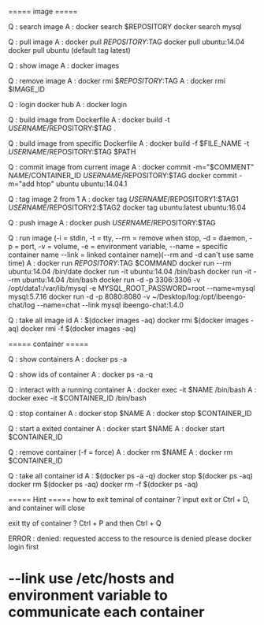 ===== image =====

Q : search image
A : docker search $REPOSITORY
    docker search mysql

Q : pull image
A : docker pull $REPOSITORY:$TAG
    docker pull ubuntu:14.04
    docker pull ubuntu (default tag latest)

Q : show image
A : docker images

Q : remove image
A : docker rmi $$REPOSITORY:$TAG
A : docker rmi $IMAGE_ID

Q : login docker hub
A : docker login
	
Q : build image from Dockerfile
A : docker build -t $USERNAME/$REPOSITORY:$TAG .

Q : build image from specific Dockerfile
A : docker build -f $FILE_NAME -t $USERNAME/$REPOSITORY:$TAG $PATH

Q : commit image from current image
A : docker commit -m="$COMMENT" $NAME/$CONTAINER_ID $USERNAME/$REPOSITORY:$TAG 
    docker commit -m="add htop" ubuntu ubuntu:14.04.1

Q : tag image 2 from 1
A : docker tag $USERNAME/$REPOSITORY1:$TAG1 $USERNAME/$REPOSITORY2:$TAG2
    docker tag ubuntu:latest ubuntu:16.04

Q : push image
A : docker push $USERNAME/$REPOSITORY:$TAG

Q : run image (-i = stdin, 
               -t = tty, 
			   --rm = remove when stop, 
			   -d = daemon, 
			   -p = port, 
			   -v = volume, 
			   -e = environment variable, 
			   --name = specific container name
			   --link = linked container name)(--rm and -d can't use same time)
A : docker run $REPOSITORY:$TAG $COMMAND
    docker run --rm ubuntu:14.04 /bin/date
    docker run -it ubuntu:14.04 /bin/bash
    docker run -it --rm ubuntu:14.04 /bin/bash
	docker run -d -p 3306:3306 -v /opt/data1:/var/lib/mysql -e MYSQL_ROOT_PASSWORD=root --name=mysql mysql:5.7.16
	docker run -d -p 8080:8080 -v ~/Desktop/log:/opt/ibeengo-chat/log --name=chat --link mysql ibeengo-chat:1.4.0

Q : take all image id
A : $(docker images -aq)
    docker rmi $(docker images -aq)
	docker rmi -f $(docker images -aq)
	
===== container =====

Q : show containers
A : docker ps -a

Q : show ids of container
A : docker ps -a -q

Q : interact with a running container
A : docker exec -it $NAME /bin/bash
A : docker exec -it $CONTAINER_ID /bin/bash

Q : stop container
A : docker stop $NAME
A : docker stop $CONTAINER_ID

Q : start a exited container
A : docker start $NAME
A : docker start $CONTAINER_ID

Q : remove container (-f = force)
A : docker rm $NAME
A : docker rm $CONTAINER_ID

Q : take all container id
A : $(docker ps -a -q)
	docker stop $(docker ps -aq)
    docker rm $(docker ps -aq)
	docker rm -f $(docker ps -aq)


===== Hint =====
how to exit teminal of container ?
input exit or Ctrl + D, and container will close

exit tty of container ?
Ctrl + P and then Ctrl + Q

ERROR : denied: requested access to the resource is denied
please docker login first

--link use /etc/hosts and environment variable to communicate each container
=====
